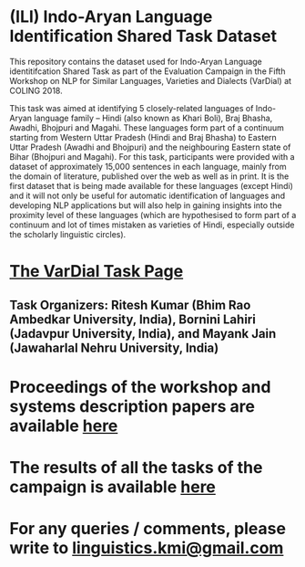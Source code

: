 # (ILI) Indo-Aryan Language Identification Shared Task Dataset
This repository contains the dataset used for Indo-Aryan Language identitifcation Shared Task as part of the Evaluation Campaign in the Fifth Workshop on NLP for Similar Languages, Varieties and Dialects (VarDial) at COLING 2018.

This task was aimed at identifying 5 closely-related languages of Indo-Aryan language family – Hindi (also known as Khari Boli), Braj Bhasha, Awadhi, Bhojpuri and Magahi. These languages form part of a continuum starting from Western Uttar Pradesh (Hindi and Braj Bhasha) to Eastern Uttar Pradesh (Awadhi and Bhojpuri) and the neighbouring Eastern state of Bihar (Bhojpuri and Magahi). For this task, participants were provided with a dataset of approximately 15,000 sentences in each language, mainly from the domain of literature, published over the web as well as in print. It is the first dataset that is being made available for these languages (except Hindi) and it will not only be useful for automatic identification of languages and developing NLP applications but will also help in gaining insights into the proximity level of these languages (which are hypothesised to form part of a continuum and lot of times mistaken as varieties of Hindi, especially outside the scholarly linguistic circles).

# [The VarDial Task Page](http://alt.qcri.org/vardial2018/index.php?id=campaign)

## Task Organizers: Ritesh Kumar (Bhim Rao Ambedkar University, India), Bornini Lahiri (Jadavpur University, India), and Mayank Jain (Jawaharlal Nehru University, India)

# Proceedings of the workshop and systems description papers are available [here](http://aclweb.org/anthology/W18-3900)

# The results of all the tasks of the campaign is available [here](http://alt.qcri.org/vardial2018/data/uploads/vardial2018ranksfinal2.xls)

# For any queries / comments, please write to linguistics.kmi@gmail.com

